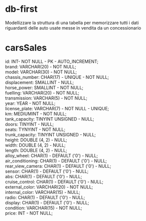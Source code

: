 # db-first

Modellizzare la struttura di una tabella per memorizzare tutti i dati riguardanti delle auto usate messe in vendita da un concessionario


<!-- svolgimento -->

carsSales
===
id: INT- NOT NULL - PK - AUTO_INCREMENT;  
brand: VARCHAR(20) - NOT NULL;  
model: VARCHAR(30) - NOT NULL;  
chassis_number: CHAR(17) - UNIQUE - NOT NULL;   
displacement: SMALLINT - NULL;  
horse_power: SMALLINT - NOT NULL;  
fuelling: VARCHAR(20) - NOT NULL;  
transmission: VARCHAR(5) - NOT NULL;  
year: YEAR - NOT NULL;  
license_plate: VARCHAR(7) - NOT NULL - UNIQUE;   
km: MEDIUMINT - NOT NULL;  
tank_capacity: TINYINT UNSIGNED - NULL;  
doors: TINYINT - NULL;  
seats: TYNYINT - NOT NULL;  
trunk_capacity: TINYINT UNSIGNED - NULL;  
height: DOUBLE (4, 2) - NULL;   
width: DOUBLE (4, 2) - NULL;   
length: DOUBLE (4, 2) - NULL;   
alloy_wheel: CHAR(1) - DEFAULT ('0') - NULL;  
air_conditioning: CHAR(1) - DEFAULT ('0') - NULL;  
rear_view_camera: CHAR(1) - DEFAULT ('0') - NULL;  
sensor: CHAR(1) - DEFAULT ('0') - NULL;  
abs: CHAR(1) - DEFAULT ('0') - NULL;  
cruise_control: CHAR(1) - DEFAULT ('0') - NULL;  
external_color: VARCHAR(20) - NOT NULL;  
internal_color: VARCHAR(15) - NULL;  
radio: CHAR(1) - DEFAULT ('0') - NULL;  
display: CHAR(1) - DEFAULT ('0') - NULL;  
condition: VARCHAR(15) - NOT NULL;  
price: INT - NOT NULL;